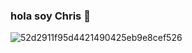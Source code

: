 ### hola soy Chris 👋
![52d2911f95d4421490425eb9e8cef526](https://github.com/ChrisQuin1103/ChrisQuin1103/assets/151979368/913fd7b3-e1c4-4680-b1f6-82669029e533)


<!--
**ChrisQuin1103/ChrisQuin1103** is a ✨ _special_ ✨ repository because its `README.md` (this file) appears on your GitHub profile.

Here are some ideas to get you started:

- 🔭 I’m currently working on ...
- 🌱 I’m currently learning ...
- 👯 I’m looking to collaborate on ...
- 🤔 I’m looking for help with ...
- 💬 Ask me about ...
- 📫 How to reach me: ...
- 😄 Pronouns: ...
- ⚡ Fun fact: ...
-->
